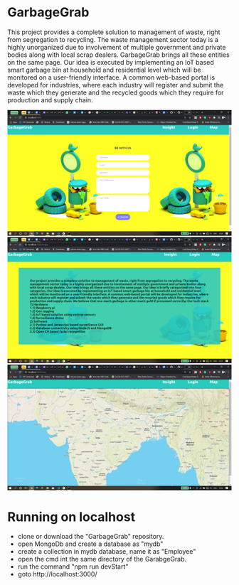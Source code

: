 # GarbageGrab
This project provides a complete solution to management of waste, right from segregation to recycling. The waste management sector today is a highly unorganized due to involvement of multiple government and private bodies along with local scrap dealers. GarbageGrab brings all these entities on the same page. Our idea is executed by implementing an IoT based smart garbage bin at household and residential level which will be monitored on a user-friendly interface. A common web-based portal is developed for industries, where each industry will register and submit the waste which they generate and the recycled goods which they require for production and supply chain. 

![Screenshot](img1.png)
![Screenshot](img2.png)
![Screenshot](img3.png)

# Running on localhost

- clone or download the "GarbageGrab" repository.
- open MongoDb and create a database as "mydb"
- create a collection in mydb database, name it as "Employee"
- open the cmd int the same directory of the GarabgeGrab.
- run the command "npm run devStart"
- goto http://localhost:3000/
        
        
